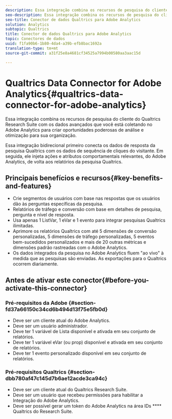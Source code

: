 ```yaml
---
description: Essa integração combina os recursos de pesquisa do cliente do Qualtrics Research Suite com os dados avançados que você está coletando no Adobe Analytics para criar oportunidades poderosas de análise e otimização para sua organização.
seo-description: Essa integração combina os recursos de pesquisa do cliente do Qualtrics Research Suite com os dados avançados que você está coletando no Adobe Analytics para criar oportunidades poderosas de análise e otimização para sua organização.
seo-title: Conector de dados Qualtrics para Adobe Analytics
solution: Analytics
subtopic: Qualtrics
title: Conector de dados Qualtrics para Adobe Analytics
topic: Conectores de dados
uuid: f1fa90b6-1b80-4da4-a39b-efb8bac1692a
translation-type: tm+mt
source-git-commit: a31f25e8a4681cf34525a7994b00580aa3aac15d

---
```



# Qualtrics Data Connector for Adobe Analytics{#qualtrics-data-connector-for-adobe-analytics}

Essa integração combina os recursos de pesquisa do cliente do Qualtrics Research Suite com os dados avançados que você está coletando no Adobe Analytics para criar oportunidades poderosas de análise e otimização para sua organização.

Essa integração bidirecional primeiro conecta os dados de resposta da pesquisa Qualtrics com os dados de sequência de cliques do visitante. Em seguida, ele injeta ações e atributos comportamentais relevantes, do Adobe Analytics, de volta aos relatórios da pesquisa Qualtrics.

## Principais benefícios e recursos{#key-benefits-and-features}

* Crie segmentos de usuários com base nas respostas que os usuários dão às perguntas específicas da pesquisa.
* Relatórios de tráfego e conversão com base em detalhes de pesquisa, pergunta e nível de resposta.
* Usa apenas 1 ListVar, 1 eVar e 1 evento para integrar pesquisas Qualtrics ilimitadas.
* Aprimore os relatórios Qualtrics com até 5 dimensões de conversão personalizadas, 5 dimensões de tráfego personalizadas, 5 eventos bem-sucedidos personalizados e mais de 20 outras métricas e dimensões padrão rastreadas com o Adobe Analytics.
* Os dados integrados da pesquisa no Adobe Analytics fluem "ao vivo" à medida que as pesquisas são enviadas. As exportações para o Qualtrics ocorrem diariamente.

## Antes de ativar este conector{#before-you-activate-this-connector}

### Pré-requisitos da Adobe {#section-fd37a66150c34cd6b494d13f75e5fb0d}

* Deve ser um cliente atual do Adobe Analytics.
* Deve ser um usuário administrador.
* Deve ter 1 variável de Lista disponível e ativada em seu conjunto de relatórios.
* Deve ter 1 variável eVar (ou prop) disponível e ativada em seu conjunto de relatórios.
* Deve ter 1 evento personalizado disponível em seu conjunto de relatórios.

### Pré-requisitos Qualtrics {#section-dbb780af47c145d7b6ae12acde3ca94c}

* Deve ser um cliente atual do Qualtrics Research Suite.
* Deve ser um usuário que recebeu permissões para habilitar a Integração do Adobe Analytics.
* Deve ser possível gerar um token do Adobe Analytics na área IDs **** Qualtrics do Research Suite.